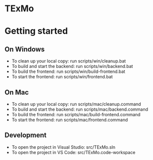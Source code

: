 TExMo
=====

# Getting started

## On Windows
- To clean up your local copy: run scripts/win/cleanup.bat
- To build and start the backend: run scripts/win/backend.bat
- To build the frontend: run scripts/win/build-frontend.bat
- To start the frontend: run scripts/win/frontend.bat

## On Mac
- To clean up your local copy: run scripts/mac/cleanup.command
- To build and start the backend: run scripts/mac/backend.command
- To build the frontend: run scripts/mac/build-frontend.command
- To start the frontend: run scripts/mac/frontend.command

## Development
- To open the project in Visual Studio: src/TExMo.sln
- To open the project in VS Code: src/TExMo.code-workspace
